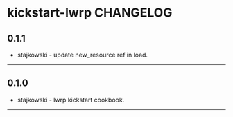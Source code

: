 kickstart-lwrp CHANGELOG
===================

0.1.1
-----
- stajkowski - update new_resource ref in load.

- - -

0.1.0
-----
- stajkowski - lwrp kickstart cookbook.

- - -
